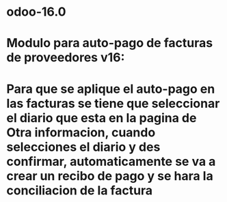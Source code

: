 # odoo-16.0
Modulo para auto-pago de facturas de proveedores v16:
========================
Para que se aplique el auto-pago en las facturas se tiene que seleccionar el diario que esta en la pagina
de Otra informacion, cuando selecciones el diario y des confirmar, automaticamente se va a crear un recibo
de pago y se hara la conciliacion de la factura
========================
